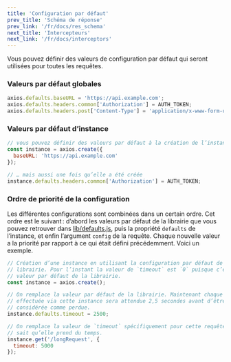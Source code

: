 ```yaml
---
title: 'Configuration par défaut'
prev_title: 'Schéma de réponse'
prev_link: '/fr/docs/res_schema'
next_title: 'Intercepteurs'
next_link: '/fr/docs/interceptors'
---
```


Vous pouvez définir des valeurs de configuration par défaut qui seront utilisées pour toutes les requêtes.

### Valeurs par défaut globales

```js
axios.defaults.baseURL = 'https://api.example.com';
axios.defaults.headers.common['Authorization'] = AUTH_TOKEN;
axios.defaults.headers.post['Content-Type'] = 'application/x-www-form-urlencoded';
```

### Valeurs par défaut d’instance

```js
// vous pouvez définir des valeurs par défaut à la création de l’instance…
const instance = axios.create({
  baseURL: 'https://api.example.com'
});

// … mais aussi une fois qu’elle a été créée
instance.defaults.headers.common['Authorization'] = AUTH_TOKEN;
```

### Ordre de priorité de la configuration

Les différentes configurations sont combinées dans un certain ordre. Cet ordre est le suivant : d’abord les valeurs par défaut de la librairie que vous pouvez retrouver dans [lib/defaults.js](https://github.com/axios/axios/blob/main/lib/defaults.js), puis la propriété `defaults` de l’instance, et enfin l’argument `config` de la requête. Chaque nouvelle valeur a la priorité par rapport à ce qui était défini précédemment. Voici un exemple.

```js
// Création d’une instance en utilisant la configuration par défaut de la
// librairie. Pour l’instant la valeur de `timeout` est `0` puisque c’est la
// valeur par défaut de la librairie.
const instance = axios.create();

// On remplace la valeur par défaut de la librairie. Maintenant chaque requête
// effectuée via cette instance sera attendue 2,5 secondes avant d’être
// considérée comme perdue.
instance.defaults.timeout = 2500;

// On remplace la valeur de `timeout` spécifiquement pour cette requête car on
// sait qu’elle prend du temps.
instance.get('/longRequest', {
  timeout: 5000
});
```
